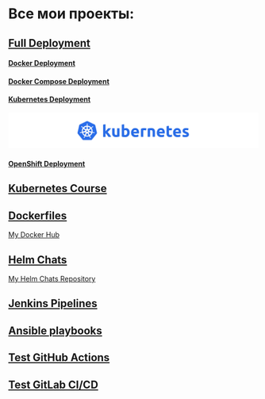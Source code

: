# Все мои проекты:

## [Full Deployment](https://github.com/fillswim/Docker-K8s-OpenShift)

#### [Docker Deployment](https://github.com/fillswim/Docker-K8s-OpenShift/tree/main/PhraseService/Docker)
#### [Docker Compose Deployment](https://github.com/fillswim/Docker-K8s-OpenShift/tree/main/PhraseService/DockerCompose)
#### [Kubernetes Deployment](https://github.com/fillswim/Docker-K8s-OpenShift/tree/main/PhraseService/K8s)

![Kubernetes](images/Kubernetes-logo.png)

#### [OpenShift Deployment](https://github.com/fillswim/Docker-K8s-OpenShift/tree/main/PhraseService/OpenShift)

## [Kubernetes Course](https://github.com/fillswim/K8SManifests)
## [Dockerfiles](https://github.com/fillswim/Dockerfiles)
[My Docker Hub](https://hub.docker.com/u/fillswim)

## [Helm Chats](https://github.com/fillswim/HelmChats)

[My Helm Chats Repository](https://fillswim.github.io/HelmChats/)

## [Jenkins Pipelines](https://github.com/fillswim/JenkinsPipelines)

## [Ansible playbooks](https://github.com/fillswim/ansible)

## [Test GitHub Actions](https://github.com/fillswim/GitHub-Actions-Test)

## [Test GitLab CI/CD](https://gitlab.com/fillswim/gitlab-cicd-test)







